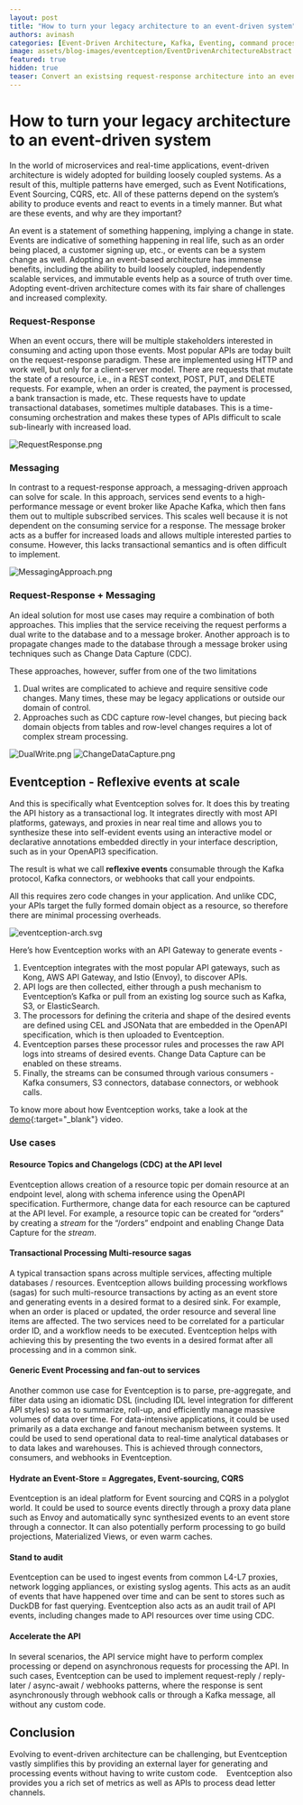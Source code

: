 ```yaml
---
layout: post
title: "How to turn your legacy architecture to an event-driven system"
authors: avinash
categories: [Event-Driven Architecture, Kafka, Eventing, command processing, real-time, event driven workflows, saas]
image: assets/blog-images/eventception/EventDrivenArchitectureAbstract.jpeg
featured: true
hidden: true
teaser: Convert an existsing request-response architecture into an event-driven architecture with little to no code changes.
---
```


# How to turn your legacy architecture to an event-driven system

In the world of microservices and real-time applications, event-driven architecture is widely adopted for building loosely coupled systems. As a result of this, multiple patterns have emerged, such as Event Notifications, Event Sourcing, CQRS, etc. All of these patterns depend on the system’s ability to produce events and react to events in a timely manner. But what are these events, and why are they important?

An event is a statement of something happening, implying a change in state. Events are indicative of something happening in real life, such as an order being placed, a customer signing up, etc., or events can be a system change as well. Adopting an event-based architecture has immense benefits, including the ability to build loosely coupled, independently scalable services, and immutable events help as a source of truth over time. Adopting event-driven architecture comes with its fair share of challenges and increased complexity.


### Request-Response

When an event occurs, there will be multiple stakeholders interested in consuming and acting upon those events. Most popular APIs are today built on the request-response paradigm. These are implemented using HTTP and work well, but only for a client-server model. There are requests that mutate the state of a resource, i.e., in a REST context, POST, PUT, and DELETE requests. For example, when an order is created, the payment is processed, a bank transaction is made, etc. These requests have to update transactional databases, sometimes multiple databases. This is a time-consuming orchestration and makes these types of APIs difficult to scale sub-linearly with increased load.

![RequestResponse.png](../assets/blog-images/eventception/RequestResponse.png)


### Messaging

In contrast to a request-response approach, a messaging-driven approach can solve for scale. In this approach, services send events to  a high-performance message or event broker like Apache Kafka, which then fans them out to multiple subscribed services. This scales well because it is not dependent on the consuming service for a response. The message broker acts as a buffer for increased loads and allows multiple interested parties to consume. However, this lacks transactional semantics and is often difficult to implement.

![MessagingApproach.png](../assets/blog-images/eventception/MessagingApproach.png)


### Request-Response + Messaging

An ideal solution for most use cases may require a combination of both approaches. This implies that the service receiving the request performs a dual write to the database and to a message broker. Another approach is to propagate changes made to the database through a message broker using techniques such as Change Data Capture (CDC). 



These approaches, however, suffer from one of the two limitations

1. Dual writes are complicated to achieve and require sensitive code changes. Many times, these may be legacy applications or outside our domain of control.
2. Approaches such as CDC capture row-level changes, but piecing back domain objects from tables and row-level changes requires a lot of complex stream processing.

![DualWrite.png](../assets/blog-images/eventception/DualWrite.png)
![ChangeDataCapture.png](../assets/blog-images/eventception/ChangeDataCapture.png)


## Eventception - Reflexive events at scale

And this is specifically what Eventception solves for. It does this by treating the API history as a transactional log. It integrates directly with most API platforms, gateways, and proxies in near real time and allows you to synthesize these into self-evident events using an interactive model or declarative annotations embedded directly in your interface description, such as in your OpenAPI3 specification.

The result is what we call **reflexive events** consumable through the Kafka protocol, Kafka connectors, or webhooks that call your endpoints.

All this requires zero code changes in your application. And unlike CDC, your APIs target the fully formed domain object as a resource, so therefore there are minimal processing overheads.

![eventception-arch.svg](../assets/blog-images/eventception/eventception-arch.svg)


Here’s how Eventception works with an API Gateway to generate events -



1. Eventception integrates with the most popular API gateways, such as Kong, AWS API Gateway, and Istio (Envoy), to discover APIs.
2. API logs are then collected, either through a push mechanism to Eventception’s Kafka or pull from an existing log source such as Kafka, S3, or ElasticSearch.
3. The processors for defining the criteria and shape of the desired events are defined using CEL and JSONata that are embedded in the OpenAPI specification, which is then uploaded to Eventception.
4. Eventception parses these processor rules and processes the raw API logs into streams of desired events. Change Data Capture can be enabled on these streams.
5. Finally, the streams can be consumed through various consumers - Kafka consumers, S3 connectors, database connectors, or webhook calls.

To know more about how Eventception works, take a look at the [demo](https://youtu.be/3NL2ctqglfo){:target="\_blank"} video.

### Use cases


#### Resource Topics and Changelogs (CDC) at the API level

Eventception allows creation of a resource topic per domain resource at an endpoint level, along with schema inference using the OpenAPI specification. Furthermore, change data for each resource can be captured at the API level. For example, a resource topic can be created for “orders” by creating a _stream_ for the “/orders” endpoint and enabling Change Data Capture for the _stream_.


#### Transactional Processing Multi-resource sagas

A typical transaction spans across multiple services, affecting multiple databases / resources. Eventception allows building processing workflows (sagas) for such multi-resource transactions by acting as an event store and generating events in a desired format to a desired sink. For example, when an order is placed or updated, the order resource and several line items are affected. The two services need to be correlated for a particular order ID, and a workflow needs to be executed. Eventception helps with achieving this by presenting the two events in a desired format after all processing and in a common sink.


#### Generic Event Processing and fan-out to services

Another common use case for Eventception is to parse, pre-aggregate, and filter data using an idiomatic DSL (including IDL level integration for different API styles) so as to summarize, roll-up, and efficiently manage massive volumes of data over time. For data-intensive applications, it could be used primarily as a data exchange and fanout mechanism between systems. It could be used to send operational data to real-time analytical databases or to data lakes and warehouses. This is achieved through connectors, consumers, and webhooks in Eventception. 


#### Hydrate an Event-Store = Aggregates, Event-sourcing, CQRS

Eventception is an ideal platform for Event sourcing and CQRS in a polyglot world. It could be used to source events directly through a proxy data plane such as Envoy and automatically sync synthesized events to an event store through a connector. It can also potentially perform processing to go build projections, Materialized Views, or even warm caches.


#### Stand to audit

Eventception can be used to ingest events from common L4-L7 proxies, network logging appliances, or existing syslog agents. This acts as an audit of events that have happened over time and can be sent to stores such as DuckDB for fast querying. Eventception also acts as an audit trail of API events, including changes made to API resources over time using CDC.


#### Accelerate the API

In several scenarios, the API service might have to perform complex processing or depend on asynchronous requests for processing the API. In such cases, Eventception can be used to implement request-reply / reply-later / async-await / webhooks patterns, where the response is sent asynchronously through webhook calls or through a Kafka message, all without any custom code.


## Conclusion

Evolving to event-driven architecture can be challenging, but Eventception vastly simplifies this by providing an external layer for generating and processing events without having to write custom code.    Eventception also provides you a rich set of metrics as well as APIs to process dead letter channels. 
